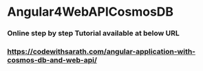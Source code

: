 # Angular4WebAPICosmosDB

### Online step by step Tutorial available at below URL
### https://codewithsarath.com/angular-application-with-cosmos-db-and-web-api/
